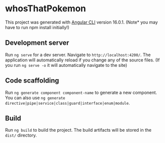 # whosThatPokemon

This project was generated with [Angular CLI](https://github.com/angular/angular-cli) version 16.0.1.
(Note* you may have to run npm install initially!)

## Development server

Run `ng serve` for a dev server. Navigate to `http://localhost:4200/`. The application will automatically reload if you change any of the source files. (If you run `ng serve -o` it will automatically navigate to the site)

## Code scaffolding

Run `ng generate component component-name` to generate a new component. You can also use `ng generate directive|pipe|service|class|guard|interface|enum|module`.

## Build

Run `ng build` to build the project. The build artifacts will be stored in the `dist/` directory.

